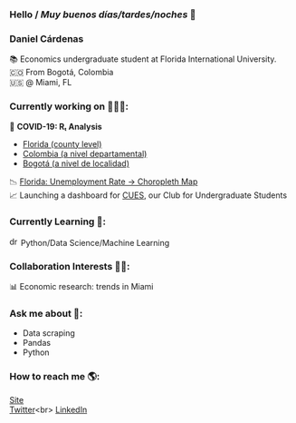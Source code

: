 ### Hello / _Muy buenos días/tardes/noches_ 👋

### **Daniel Cárdenas**

📚 Economics undergraduate student at Florida International University.<br>
🇨🇴 From Bogotá, Colombia<br>
🇺🇸 @ Miami, FL<br>

### Currently working on 👨🏻‍💻:

🦠 **COVID-19: Rₜ Analysis**

- [Florida (county level)](https://danielcs88.github.io/covid-19.html)
- [Colombia (a nivel departamental)](https://danielcs88.github.io/Colombia%20R_t.html)
- [Bogotá (a nivel de localidad)](https://danielcs88.github.io/Bogota_Rt.html)

📉 [Florida: Unemployment Rate -> Choropleth Map](https://danielcs88.github.io/cues/flMay2020_unemp_map.html)<br>
📈 Launching a dashboard for [CUES](http://instagram.com/cuesatfiu), our Club for Undergraduate Students<br>

### Currently Learning 🌱:

<img src="https://upload.wikimedia.org/wikipedia/commons/c/c3/Python-logo-notext.svg" alt="drawing" width="16"/> Python/Data Science/Machine Learning

### Collaboration Interests 🤝🏼:

📊 Economic research: trends in Miami

### Ask me about 💬:

- Data scraping
- Pandas
- Python

### How to reach me 🌎:

[Site](https://danielcs88.github.io/)<br>
[Twitter](https://twitter.com/DanielCardenas_)<br>
[LinkedIn](https://www.linkedin.com/in/danielcs88/)

<!-- - 😄 Pronouns: ...-->
<!--- 🤔 I’m looking for help with: -->

